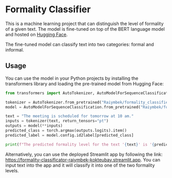 # Formality Classifier

This is a machine learning project that can distinguish the level of formality of a given text. The model is fine-tuned on top of the BERT language model and hosted on [Hugging Face](https://huggingface.co/Raiymbek/formality_classifier_bert).

The fine-tuned model can classify text into two categories: formal and informal.

## Usage

You can use the model in your Python projects by installing the transformers library and loading the pre-trained model from Hugging Face:

```python
from transformers import AutoTokenizer, AutoModelForSequenceClassification

tokenizer = AutoTokenizer.from_pretrained("Raiymbek/formality_classifier_bert")
model = AutoModelForSequenceClassification.from_pretrained("Raiymbek/formality_classifier_bert")

text = "The meeting is scheduled for tomorrow at 10 am."
inputs = tokenizer(text, return_tensors="pt")
outputs = model(**inputs)
predicted_class = torch.argmax(outputs.logits).item()
predicted_label = model.config.id2label[predicted_class]

print(f"The predicted formality level for the text '{text}' is '{predicted_label}'.")
```

Alternatively, you can use the deployed Streamlit app by following the link: https://formality-classificator-raiymbek-kokteubay.streamlit.app. You can input text into the app and it will classify it into one of the two formality levels.